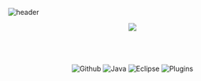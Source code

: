 ![header](https://capsule-render.vercel.app/api?type=waving&color=auto&height=270&section=header&text=%20Welcome%20to%20Rotang-hub%20&fontSize=60&fontColor=FFFFFF&fontAlignY=40&animation=fadeIn)

<div align=center>
	<img class="img" src="https://github-readme-stats.vercel.app/api?username=Rotang-hub&show_icons=true&theme=great-gatsby&locale=kr" />
	<br/>
	<br/>
	<br/>
	<br/>
	<br/>
  	<img alt="Github" src ="https://img.shields.io/badge/Github-9B9B9B.svg?&style=for-the-badge&logo=github"/>
  	<img alt="Java" src ="https://img.shields.io/badge/JAVA-007396.svg?&style=for-the-badge&logo=java"/>
  	<img alt="Eclipse" src ="https://img.shields.io/badge/Eclipse%20IDE-2C2255.svg?&style=for-the-badge&logo=Eclipse"/>
 	<img alt="Plugins" src ="https://img.shields.io/badge/Plugins-648B1A.svg?&style=for-the-badge&logo=minecraft"/>
</div>

  
<!-- 
사용법 : <img alt="Rotang" src ="https://img.shields.io/badge/Rotang-9B9B9B.svg?&style=for-the-badge&logo=github"/> 
![footer](https://capsule-render.vercel.app/api?type=slice&color=auto&height=150&section=footer&fontSize=70)
-->
